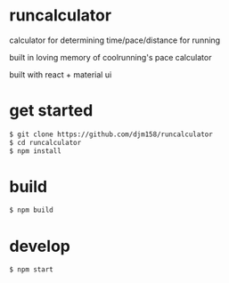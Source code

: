 # runcalculator
calculator for determining time/pace/distance for running

built in loving memory of coolrunning's pace calculator

built with react + material ui

# get started
```sh
$ git clone https://github.com/djm158/runcalculator
$ cd runcalculator
$ npm install
```

# build

```sh
$ npm build
```

# develop
```sh
$ npm start
```
